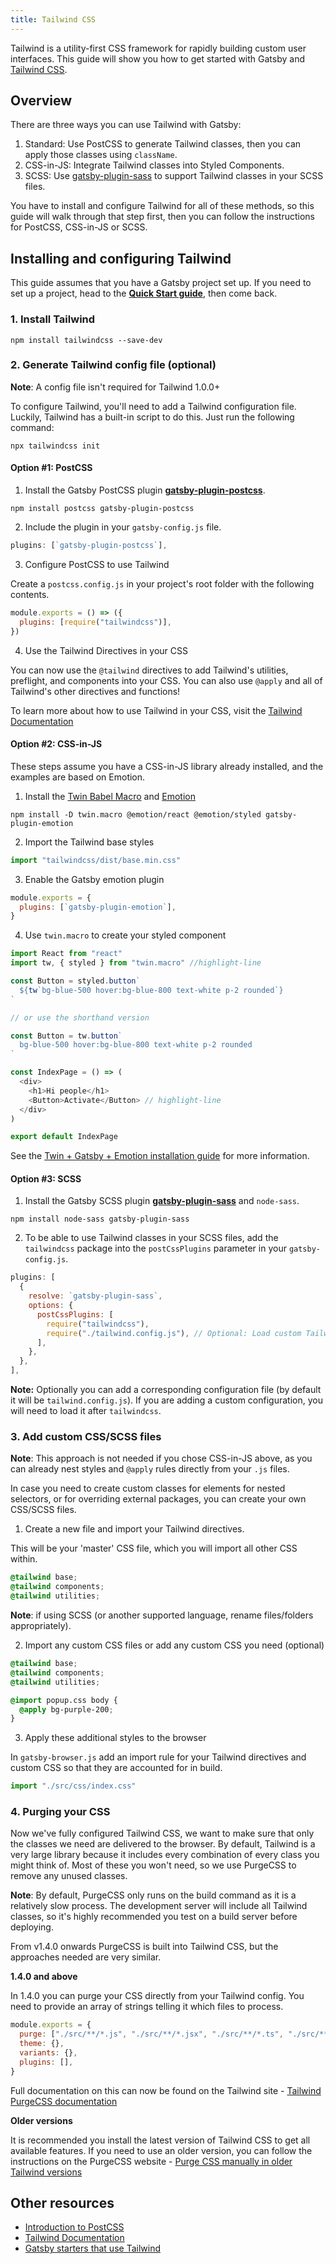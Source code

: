 ```yaml
---
title: Tailwind CSS
---
```


Tailwind is a utility-first CSS framework for rapidly building custom user interfaces. This guide will show you how to get started with Gatsby and [Tailwind CSS](https://tailwindcss.com/).

## Overview

There are three ways you can use Tailwind with Gatsby:

1. Standard: Use PostCSS to generate Tailwind classes, then you can apply those classes using `className`.
2. CSS-in-JS: Integrate Tailwind classes into Styled Components.
3. SCSS: Use [gatsby-plugin-sass](/plugins/gatsby-plugin-sass) to support Tailwind classes in your SCSS files.

You have to install and configure Tailwind for all of these methods, so this guide will walk through that step first, then you can follow the instructions for PostCSS, CSS-in-JS or SCSS.

## Installing and configuring Tailwind

This guide assumes that you have a Gatsby project set up. If you need to set up a project, head to the [**Quick Start guide**](/docs/quick-start), then come back.

### 1. Install Tailwind

```shell
npm install tailwindcss --save-dev
```

### 2. Generate Tailwind config file (optional)

**Note**: A config file isn't required for Tailwind 1.0.0+

To configure Tailwind, you'll need to add a Tailwind configuration file. Luckily, Tailwind has a built-in script to do this. Just run the following command:

```shell
npx tailwindcss init
```

#### Option #1: PostCSS

1. Install the Gatsby PostCSS plugin [**gatsby-plugin-postcss**](/plugins/gatsby-plugin-postcss).

```shell
npm install postcss gatsby-plugin-postcss
```

2. Include the plugin in your `gatsby-config.js` file.

```javascript:title=gatsby-config.js
plugins: [`gatsby-plugin-postcss`],
```

3. Configure PostCSS to use Tailwind

Create a `postcss.config.js` in your project's root folder with the following contents.

```javascript:title=postcss.config.js
module.exports = () => ({
  plugins: [require("tailwindcss")],
})
```

4. Use the Tailwind Directives in your CSS

You can now use the `@tailwind` directives to add Tailwind's utilities, preflight, and components into your CSS. You can also use `@apply` and all of Tailwind's other directives and functions!

To learn more about how to use Tailwind in your CSS, visit the [Tailwind Documentation](https://tailwindcss.com/docs/installation#add-tailwind-to-your-css)

#### Option #2: CSS-in-JS

These steps assume you have a CSS-in-JS library already installed, and the examples are based on Emotion.

1. Install the [Twin Babel Macro](https://github.com/ben-rogerson/twin.macro) and [Emotion](https://emotion.sh/docs/introduction)

```shell
npm install -D twin.macro @emotion/react @emotion/styled gatsby-plugin-emotion
```

2. Import the Tailwind base styles

```javascript:title=gatsby-browser.js
import "tailwindcss/dist/base.min.css"
```

3. Enable the Gatsby emotion plugin

```javascript:title=gatsby-config.js
module.exports = {
  plugins: [`gatsby-plugin-emotion`],
}
```

4. Use `twin.macro` to create your styled component

```jsx:title=src/pages/index.js
import React from "react"
import tw, { styled } from "twin.macro" //highlight-line

const Button = styled.button`
  ${tw`bg-blue-500 hover:bg-blue-800 text-white p-2 rounded`}
`

// or use the shorthand version

const Button = tw.button`
  bg-blue-500 hover:bg-blue-800 text-white p-2 rounded
`

const IndexPage = () => (
  <div>
    <h1>Hi people</h1>
    <Button>Activate</Button> // highlight-line
  </div>
)

export default IndexPage
```

See the [Twin + Gatsby + Emotion installation guide](https://github.com/ben-rogerson/twin.examples/tree/master/gatsby-emotion) for more information.

#### Option #3: SCSS

1. Install the Gatsby SCSS plugin [**gatsby-plugin-sass**](/plugins/gatsby-plugin-sass) and `node-sass`.

```shell
npm install node-sass gatsby-plugin-sass
```

2. To be able to use Tailwind classes in your SCSS files, add the `tailwindcss` package into the `postCssPlugins` parameter in your `gatsby-config.js`.

```javascript:title=gatsby-config.js
plugins: [
  {
    resolve: `gatsby-plugin-sass`,
    options: {
      postCssPlugins: [
        require("tailwindcss"),
        require("./tailwind.config.js"), // Optional: Load custom Tailwind CSS configuration
      ],
    },
  },
],
```

**Note:** Optionally you can add a corresponding configuration file (by default it will be `tailwind.config.js`).
If you are adding a custom configuration, you will need to load it after `tailwindcss`.

### 3. Add custom CSS/SCSS files

**Note**: This approach is not needed if you chose CSS-in-JS above, as you can already nest styles and `@apply` rules directly from your `.js` files.

In case you need to create custom classes for elements for nested selectors, or for overriding external packages, you can create your own CSS/SCSS files.

1. Create a new file and import your Tailwind directives.

This will be your 'master' CSS file, which you will import all other CSS within.

```css:title=src/css/index.css
@tailwind base;
@tailwind components;
@tailwind utilities;
```

**Note**: if using SCSS (or another supported language, rename files/folders appropriately).

2. Import any custom CSS files or add any custom CSS you need (optional)

```css:title=src/css/index.css
@tailwind base;
@tailwind components;
@tailwind utilities;

@import popup.css body {
  @apply bg-purple-200;
}
```

3. Apply these additional styles to the browser

In `gatsby-browser.js` add an import rule for your Tailwind directives and custom CSS so that they are accounted for in build.

```js:title=gatsby-browser.js
import "./src/css/index.css"
```

### 4. Purging your CSS

Now we've fully configured Tailwind CSS, we want to make sure that only the classes we need are delivered to the browser. By default, Tailwind is a very large library because it includes every combination of every class you might think of. Most of these you won't need, so we use PurgeCSS to remove any unused classes.

**Note**: By default, PurgeCSS only runs on the build command as it is a relatively slow process. The development server will include all Tailwind classes, so it's highly recommended you test on a build server before deploying.

From v1.4.0 onwards PurgeCSS is built into Tailwind CSS, but the approaches needed are very similar.

**1.4.0 and above**

In 1.4.0 you can purge your CSS directly from your Tailwind config. You need to provide an array of strings telling it which files to process.

```js:title=tailwind.config.js
module.exports = {
  purge: ["./src/**/*.js", "./src/**/*.jsx", "./src/**/*.ts", "./src/**/*.tsx"],
  theme: {},
  variants: {},
  plugins: [],
}
```

Full documentation on this can now be found on the Tailwind site - [Tailwind PurgeCSS documentation](https://tailwindCSS.com/docs/controlling-file-size/#app)

**Older versions**

It is recommended you install the latest version of Tailwind CSS to get all available features. If you need to use an older version, you can follow the instructions on the PurgeCSS website - [Purge CSS manually in older Tailwind versions](https://purgecss.com/plugins/gatsby.html#installation)

## Other resources

- [Introduction to PostCSS](https://www.smashingmagazine.com/2015/12/introduction-to-postcss/)
- [Tailwind Documentation](https://tailwindcss.com/)
- [Gatsby starters that use Tailwind](/starters/?c=Styling%3ATailwind&v=2)

